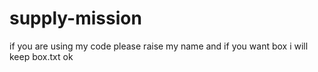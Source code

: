 # supply-mission
if you are using my code please raise my name and if you want box i will keep box.txt ok
